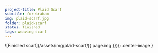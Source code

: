 ```yaml
---
project-title: Plaid Scarf
subtitle: for Graham
img: plaid-scarf.jpg
folder: plaid-scarf
status: finished
tags: weaving scarf
---
```


![Finished scarf](/assets/img/plaid-scarf/{{ page.img }}){: .center-image }
